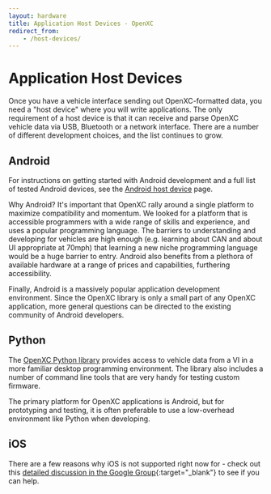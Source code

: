 ```yaml
---
layout: hardware
title: Application Host Devices - OpenXC
redirect_from:
    - /host-devices/
---
```


<div class="page-header">
    <h1>Application Host Devices</h1>
</div>

Once you have a vehicle interface sending out OpenXC-formatted data, you need a
"host device" where you will write applications. The only requirement of a host
device is that it can receive and parse OpenXC vehicle data via USB, Bluetooth
or a network interface. There are a number of different development choices, and
the list continues to grow.

## Android

For instructions on getting started with Android development and a full list of
tested Android devices, see the <a href="/android/index.html">Android host
device</a> page.

Why Android? It's important that OpenXC rally around a single platform to
maximize compatibility and momentum. We looked for a platform that is accessible
programmers with a wide range of skills and experience, and uses a popular
programming language. The barriers to understanding and developing for vehicles
are high enough (e.g. learning about CAN and about UI appropriate at 70mph) that
learning a new niche programming language would be a huge barrier to entry.
Android also benefits from a plethora of available hardware at a range of prices
and capabilities, furthering accessibility.

Finally, Android is a massively popular application development environment.
Since the OpenXC library is only a small part of any OpenXC application, more
general questions can be directed to the existing community of Android
developers.

## Python

The <a target="_blank" href="http://python.openxcplatform.com">OpenXC Python library</a>
provides access to vehicle data from a VI in a more familiar desktop programming
environment. The library also includes a number of command line tools that are
very handy for testing custom firmware.

The primary platform for OpenXC applications is Android, but for prototyping and
testing, it is often preferable to use a low-overhead environment like Python
when developing.

## iOS

There are a few reasons why iOS is not supported right now for - check out this
[detailed discussion in the Google
Group](https://groups.google.com/forum/#!topic/openxc/mUEiJDZ0oXg){:target="_blank"} to see if you
can help.
